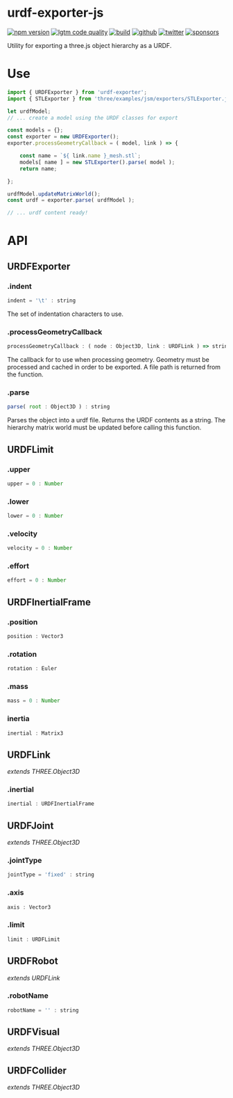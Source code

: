 # urdf-exporter-js

[![npm version](https://img.shields.io/npm/v/urdf-exporter.svg?style=flat-square)](https://www.npmjs.com/package/urdf-exporter)
[![lgtm code quality](https://img.shields.io/lgtm/grade/javascript/g/gkjohnson/urdf-exporter-js.svg?style=flat-square&label=code-quality)](https://lgtm.com/projects/g/gkjohnson/urdf-exporter-js/)
[![build](https://img.shields.io/github/workflow/status/gkjohnson/urdf-exporter-js/Node.js%20CI?style=flat-square&label=build)](https://github.com/gkjohnson/urdf-exporter-js/actions)
[![github](https://flat.badgen.net/badge/icon/github?icon=github&label)](https://github.com/gkjohnson/urdf-exporter-js/)
[![twitter](https://flat.badgen.net/twitter/follow/garrettkjohnson)](https://twitter.com/garrettkjohnson)
[![sponsors](https://img.shields.io/github/sponsors/gkjohnson?style=flat-square&color=1da1f2)](https://github.com/sponsors/gkjohnson/)

Utility for exporting a three.js object hierarchy as a URDF.

# Use

```js
import { URDFExporter } from 'urdf-exporter';
import { STLExporter } from 'three/examples/jsm/exporters/STLExporter.js';

let urdfModel;
// ... create a model using the URDF classes for export

const models = {};
const exporter = new URDFExporter();
exporter.processGeometryCallback = ( model, link ) => {

	const name = `${ link.name }_mesh.stl`;
	models[ name ] = new STLExporter().parse( model );
	return name;

};

urdfModel.updateMatrixWorld();
const urdf = exporter.parse( urdfModel );

// ... urdf content ready!

```


# API

## URDFExporter

### .indent

```js
indent = '\t' : string
```

The set of indentation characters to use.

### .processGeometryCallback

```js
processGeometryCallback : ( node : Object3D, link : URDFLink ) => string
```

The callback for to use when processing geometry. Geometry must be processed and cached in order to be exported. A file path is returned from the function.

### .parse

```js
parse( root : Object3D ) : string
```

Parses the object into a urdf file. Returns the URDF contents as a string. The hierarchy matrix world must be updated before calling this function.

## URDFLimit

### .upper

```js
upper = 0 : Number
```

### .lower

```js
lower = 0 : Number
```

### .velocity

```js
velocity = 0 : Number
```

### .effort

```js
effort = 0 : Number
```

## URDFInertialFrame

### .position

```js
position : Vector3
```

### .rotation

```js
rotation : Euler
```

### .mass

```js
mass = 0 : Number
```

### inertia

```js
inertial : Matrix3
```

## URDFLink

_extends THREE.Object3D_

### .inertial

```js
inertial : URDFInertialFrame
```

## URDFJoint

_extends THREE.Object3D_

### .jointType

```js
jointType = 'fixed' : string
```

### .axis

```js
axis : Vector3
```

### .limit

```js
limit : URDFLimit
```

## URDFRobot

_extends URDFLink_

### .robotName

```js
robotName = '' : string
```

## URDFVisual

_extends THREE.Object3D_

## URDFCollider

_extends THREE.Object3D_
